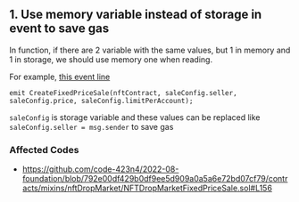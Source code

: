 ## 1. Use memory variable instead of storage in event to save gas

In function, if there are 2 variable with the same values, but 1 in memory and 1 in storage, we should use memory one when reading.

For example, [this event line](https://github.com/code-423n4/2022-08-foundation/blob/792e00df429b0df9ee5d909a0a5a6e72bd07cf79/contracts/mixins/nftDropMarket/NFTDropMarketFixedPriceSale.sol#L156)
```
emit CreateFixedPriceSale(nftContract, saleConfig.seller, saleConfig.price, saleConfig.limitPerAccount);
```

`saleConfig` is storage variable and these values can be replaced like `saleConfig.seller = msg.sender` to save gas

### Affected Codes

- https://github.com/code-423n4/2022-08-foundation/blob/792e00df429b0df9ee5d909a0a5a6e72bd07cf79/contracts/mixins/nftDropMarket/NFTDropMarketFixedPriceSale.sol#L156


